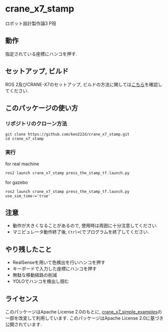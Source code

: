 # crane_x7_stamp
ロボット設計製作論3 P班

## 動作
指定されている座標にハンコを押す. 

## セットアップ, ビルド

ROS 2及びCRANE-X7のセットアップ, ビルドの方法に関しては[こちら](https://github.com/cit22ros2/crane_x7_simple_examples)を確認してください.

## このパッケージの使い方

### リポジトリのクローン方法

```
git clone https://github.com/ken222d/crane_x7_stamp.git
cd crane_x7_stamp
```

### 実行

for real machine
```
ros2 launch crane_x7_stamp press_the_stamp_tf.launch.py
```

for gazebo
```
ros2 launch crane_x7_stamp press_the_stamp_tf.launch.py use_sim_time:='true'
```

## 注意
- 動作が大きくなることがあるので, 使用時は周囲に十分注意してください.
- マニピュレータ動作終了後, ```Ctrl+C```でプログラムを終了してください.

## やり残したこと
- RealSenseを用いて色検出を行いハンコを押す
- キーボードで入力した座標にハンコを押す
- 無駄な移動経路の削減
- YOLOでハンコを検出し掴む

## ライセンス
このパッケージはApache License 2.0のもとに, [crane_x7_simple_examples](https://github.com/cit22ros2/crane_x7_simple_examples)の一部を改変して利用しています.
このパッケージはApache License 2.0に基づき公開されています.
